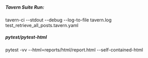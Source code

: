 ##### Tavern Suite Run:
  tavern-ci --stdout --debug --log-to-file tavern.log test_retrieve_all_posts.tavern.yaml
##### pytest/pytest-html
  pytest -vv --html=reports/html/report.html --self-contained-html
